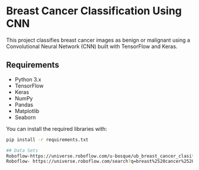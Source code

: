 # Breast Cancer Classification Using CNN

This project classifies breast cancer images as benign or malignant using a Convolutional Neural Network (CNN) built with TensorFlow and Keras.

## Requirements

- Python 3.x
- TensorFlow
- Keras
- NumPy
- Pandas
- Matplotlib
- Seaborn

You can install the required libraries with:

```bash or pip install
pip install -r requirements.txt

## Data Sets
Roboflow-https://universe.roboflow.com/u-bosque/ub_breast_cancer_clasification/dataset/2\
Roboflow- https://universe.roboflow.com/search?q=breast%2520cancer%2520classification%2520yolo
